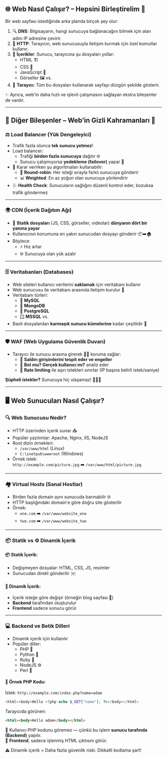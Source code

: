 ## 🌐 Web Nasıl Çalışır? – Hepsini Birleştirelim 🧩

Bir web sayfası istediğinde arka planda birçok şey olur:

1. 🔍 **DNS**: Bilgisayarın, hangi sunucuya bağlanacağını bilmek için alan adını IP adresine çevirir.
2. 🔗 **HTTP**: Tarayıcın, web sunucusuyla iletişim kurmak için özel komutlar kullanır.
3. 🧾 **İçerikler**: Sunucu, tarayıcına şu dosyaları yollar:
   - HTML 🏗️  
   - CSS 🎨  
   - JavaScript 🧠  
   - Görseller 🖼️ vs.
4. 🧠 **Tarayıcı**: Tüm bu dosyaları kullanarak sayfayı düzgün şekilde gösterir.

✨ Ayrıca, web'in daha hızlı ve işlevli çalışmasını sağlayan ekstra bileşenler de vardır.

---

## 🧱 Diğer Bileşenler – Web’in Gizli Kahramanları 💪

### ⚖️ Load Balancer (Yük Dengeleyici)
- Trafik fazla olunca **tek sunucu yetmez**!
- Load balancer:
  - Trafiği **birden fazla sunucuya** dağıtır 🌐
  - Sunucu çalışmıyorsa **yedekleme (failover)** yapar 🚨
- 🤖 Karar verirken şu algoritmaları kullanabilir:
  - 🔁 **Round-robin**: Her isteği sırayla farklı sunucuya gönderir
  - 📊 **Weighted**: En az yoğun olan sunucuya yönlendirir
- 🩺 **Health Check**: Sunucuların sağlığını düzenli kontrol eder, bozuksa trafik göndermez

---

### 🌍 CDN (İçerik Dağıtım Ağı)
- 💨 **Statik dosyaları** (JS, CSS, görseller, videolar) **dünyanın dört bir yanına yayar**
- Kullanıcının konumuna en yakın sunucudan dosyayı gönderir 📦➡️🏠  
- Böylece:
  - ⚡ Hız artar
  - 🌐 Sunucuya olan yük azalır

---

### 🗄️ Veritabanları (Databases)
- Web siteleri kullanıcı verilerini **saklamak** için veritabanı kullanır
- Web sunucusu ile veritabanı arasında iletişim kurulur 🔗
- Veritabanı türleri:
  - 🐬 **MySQL**
  - 🧩 **MongoDB**
  - 🐘 **PostgreSQL**
  - 🪟 **MSSQL** vs.
- Basit dosyalardan **karmaşık sunucu kümelerine** kadar çeşitlidir 🧠

---

### 🛡️ WAF (Web Uygulama Güvenlik Duvarı)
- Tarayıcı ile sunucu arasına girerek 👮‍♂️ koruma sağlar:
  - 🛑 **Saldırı girişimlerini tespit eder ve engeller**
  - 🤖 **Bot mu? Gerçek kullanıcı mı?** analiz eder
  - 🚦 **Rate limiting** ile aşırı istekleri sınırlar (IP başına belirli istek/saniye)

**Şüpheli istekler?** Sunucuya hiç ulaşamaz! 🙅‍♀️❌

---

## 🖥️ Web Sunucuları Nasıl Çalışır?

### 🔍 Web Sunucusu Nedir?

- HTTP üzerinden içerik sunar 📤
- Popüler yazılımlar: Apache, Nginx, IIS, NodeJS
- Root dizin örnekleri:
  - `/var/www/html` (Linux)
  - `C:\inetpub\wwwroot` (Windows)
- Örnek istek:  
  `http://example.com/picture.jpg` ➡️ `/var/www/html/picture.jpg`

---

### 🏘️ Virtual Hosts (Sanal Hostlar)

- Birden fazla domain aynı sunucuda barınabilir 🌐
- HTTP başlığındaki domain'e göre doğru site gösterilir
- Örnek:
  - `one.com` ➡️ `/var/www/website_one`
  - `two.com` ➡️ `/var/www/website_two`

---

### 📦 Statik vs ⚙️ Dinamik İçerik

#### 📦 Statik İçerik:
- Değişmeyen dosyalar: HTML, CSS, JS, resimler
- Sunucudan direkt gönderilir ✉️

#### 🔄 Dinamik İçerik:
- İçerik isteğe göre değişir (örneğin blog sayfası 📝)
- **Backend** tarafından oluşturulur
- **Frontend** sadece sonucu görür

---

### 💻 Backend ve Betik Dilleri

- Dinamik içerik için kullanılır
- Popüler diller:
  - PHP 🐘
  - Python 🐍
  - Ruby 💎
  - NodeJS ⚙️
  - Perl 🐪

#### 🧪 Örnek PHP Kodu:

İstek: `http://example.com/index.php?name=adam`

```php
<html><body>Hello <?php echo $_GET["name"]; ?></body></html>
```

Tarayıcıda görünen:

```html
<html><body>Hello adam</body></html>
```

🚫 Kullanıcı PHP kodunu göremez — çünkü bu işlem **sunucu tarafında (Backend)** yapılır.  
📣 **Frontend**, sadece işlenmiş HTML çıktısını görür.

⚠️ Dinamik içerik = Daha fazla güvenlik riski. Dikkatli kodlama şart!